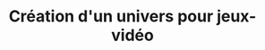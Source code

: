 ---
layout: page
categories: mission
title: "Création d'un univers pour jeux-vidéo"
categories: 'mission'
start_date: 2022-06-01
end_date: 2022-12-01
skills:
  - Videogame
company: Ludopant
team : 1 Artiste, 1 Concepteur-Développeur
position: Concepteur-Développeur
status: indépendant
achievements:
 - "Prototypage sous C++/UnrealEngine 5 puis sous C#/Unity3D du gameplay."
 - "Création de graphismes et animations."
 - "Colaboration avec une artiste pour la création d'un univers incluant une bande dessinée, personnages et mondes."
 - "Étude de solutions pour la vente direct en ligne."
environments:
  - C#/Unity 3D
  - C++/Unreal Engine 5
  - Blender3D
  - Affinity Designer

input_skill:
 - "."
output_skill:
 - "."
story: |
  **Ludopant Creative Studio**
---
